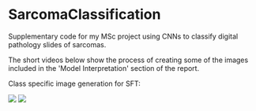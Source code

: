 # SarcomaClassification
Supplementary code for my MSc project using CNNs to classify digital pathology slides of sarcomas.

The short videos below show the process of creating some of the images included in the 'Model Interpretation' section of the report.

Class specific image generation for SFT:

![](SFT_CSIG_inception.gif) ![](SFT_CSIG_inception.gif)
